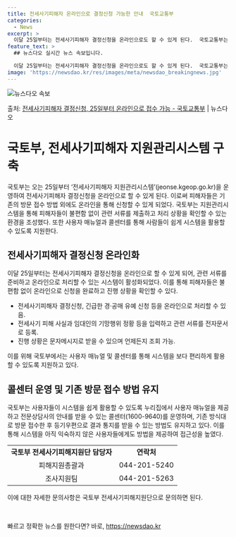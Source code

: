 ```yaml
---
title: 전세사기피해자 온라인으로 결정신청 가능한 안내  국토교통부
categories:
  - News
excerpt: >
  이달 25일부터는 전세사기피해자 결정신청을 온라인으로도 할 수 있게 된다.  국토교통부는 오는 25일부터 전…
feature_text: >
  ## 뉴스다오 실시간 뉴스 속보입니다.

  이달 25일부터는 전세사기피해자 결정신청을 온라인으로도 할 수 있게 된다.  국토교통부는 오는 25일부터 전…
image: 'https://newsdao.kr/res/images/meta/newsdao_breakingnews.jpg'
---
```


![뉴스다오 속보](https://newsdao.kr/res/images/meta/newsdao_breakingnews.jpg)

<p>출처: <a href="https://newsdao.kr/3660" rel="dofollow">전세사기피해자 결정신청, 25일부터 온라인으로 접수 가능 - 국토교통부</a> | 뉴스다오</p>

<h1>국토부, 전세사기피해자 지원관리시스템 구축</h1>
<p data-ke-size="size16">국토부는 오는 25일부터 ‘전세사기피해자 지원관리시스템’(jeonse.kgeop.go.kr)을 운영하여 전세사기피해자 결정신청을 온라인으로 할 수 있게 된다. 이로써 피해자들은 기존의 방문 접수 방법 외에도 온라인을 통해 신청할 수 있게 되었다. 국토부는 지원관리시스템을 통해 피해자들이 불편함 없이 관련 서류를 제출하고 처리 상황을 확인할 수 있는 환경을 조성했다. 또한 사용자 매뉴얼과 콜센터를 통해 사람들이 쉽게 시스템을 활용할 수 있도록 지원한다.</p>

<h2 data-ke-size="size26">전세사기피해자 결정신청 온라인화</h2>
<p data-ke-size="size16">이달 25일부터는 전세사기피해자 결정신청을 온라인으로 할 수 있게 되어, 관련 서류를 준비하고 온라인으로 처리할 수 있는 시스템이 활성화되었다. 이를 통해 피해자들은 불편함 없이 온라인으로 신청을 완료하고 진행 상황을 확인할 수 있다.</p>
<ul>
  <li>전세사기피해자 결정신청, 긴급한 경·공매 유예 신청 등을 온라인으로 처리할 수 있음.</li>
  <li>전세사기 피해 사실과 임대인의 기망행위 정황 등을 입력하고 관련 서류를 전자문서로 등록.</li>
  <li>진행 상황은 문자메시지로 받을 수 있으며 언제든지 조회 가능.</li>
</ul>
<p data-ke-size="size16">이를 위해 국토부에서는 사용자 매뉴얼 및 콜센터를 통해 시스템을 보다 편리하게 활용할 수 있도록 지원하고 있다.</p>

<h2 data-ke-size="size26">콜센터 운영 및 기존 방문 접수 방법 유지</h2>
<p data-ke-size="size16">국토부는 사용자들이 시스템을 쉽게 활용할 수 있도록 누리집에서 사용자 매뉴얼을 제공하고 전문상담사의 안내를 받을 수 있는 콜센터(1600-9640)를 운영하며, 기존 방식대로 방문 접수한 후 등기우편으로 결과 통지를 받을 수 있는 방법도 유지하고 있다. 이를 통해 시스템을 아직 익숙하지 않은 사용자들에게도 방법을 제공하여 접근성을 높였다.</p>
<table>
  <tr>
    <td style="text-align: center; height: 17px;"><b>국토부 전세사기피해지원단 담당자</b></td>
    <td style="text-align: center; height: 17px;"><b>연락처</b></td>
  </tr>
  <tr>
    <td style="text-align: center; height: 17px;">피해지원총괄과</td>
    <td style="text-align: center; height: 17px;">044-201-5240</td>
  </tr>
  <tr>
    <td style="text-align: center; height: 17px;">조사지원팀</td>
    <td style="text-align: center; height: 17px;">044-201-5263</td>
  </tr>
</table>
<p data-ke-size="size16">이에 대한 자세한 문의사항은 국토부 전세사기피해지원단으로 문의하면 된다.</p>
<p data-ke-size="size16">&nbsp;</p> 

빠르고 정확한 뉴스를 원한다면? 바로, <a href="https://newsdao.kr" rel="dofollow">https://newsdao.kr</a>


